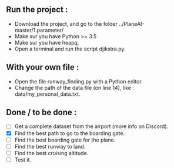 ## Run the project :  
- Download the project, and go to the folder ../PlaneAI-master/1.parameter/  
- Make sur you have Python >= 3.5  
- Make sur you have heapq.  
- Open a terminal and run the script djikstra.py.  

## With your own file :  
- Open the file runway_finding.py with a Python editor.  
- Change the path of the data file (on line 14), like : data/my_personal_data.txt.  

## Done / to be done :  
- [ ] Get a complete dataset from the airport (more info on Discord).  
- [x] Find the best path to go to the boarding gate.  
- [ ] Find the best boarding gate for the plane.  
- [ ] Find the best runway to land.  
- [ ] Find the best cruising altitude.  
- [ ] Test it.  
